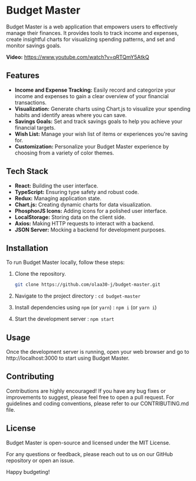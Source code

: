 # Budget Master

Budget Master is a web application that empowers users to effectively manage their finances. It provides tools to track income and expenses, create insightful charts for visualizing spending patterns, and set and monitor savings goals.

**Video:** https://www.youtube.com/watch?v=qRTQmY5AtkQ

## Features
- **Income and Expense Tracking:** Easily record and categorize your income and expenses to gain a clear overview of your financial transactions.
- **Visualization:** Generate charts using Chart.js to visualize your spending habits and identify areas where you can save.
- **Savings Goals:** Set and track savings goals to help you achieve your financial targets.
- **Wish List:** Manage your wish list of items or experiences you're saving for.
- **Customization:** Personalize your Budget Master experience by choosing from a variety of color themes.

## Tech Stack
- **React:** Building the user interface.
- **TypeScript:** Ensuring type safety and robust code.
- **Redux:** Managing application state.
- **Chart.js:** Creating dynamic charts for data visualization.
- **PhosphorJS Icons:** Adding icons for a polished user interface.
- **LocalStorage:** Storing data on the client side.
- **Axios:** Making HTTP requests to interact with a backend.
- **JSON Server:** Mocking a backend for development purposes.

## Installation
To run Budget Master locally, follow these steps:
1. Clone the repository.
   ```bash
   git clone https://github.com/olaa30-j/budget-master.git

2. Navigate to the project directory :
    `cd budget-master`

3. Install dependencies using `npm` (or `yarn`) : 
    `npm i` (or  `yarn i`)

4. Start the development server :
    `npm start`

## Usage
Once the development server is running, open your web browser and go to http://localhost:3000 to start using Budget Master.

## Contributing
Contributions are highly encouraged! If you have any bug fixes or improvements to suggest, please feel free to open a pull request. For guidelines and coding conventions, please refer to our CONTRIBUTING.md file.

## License

Budget Master is open-source and licensed under the MIT License.

For any questions or feedback, please reach out to us on our GitHub repository or open an issue.

Happy budgeting!
